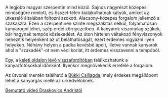 A legjobb magyar szerpentin mind közül. Sajnos nagyrészt közepes minőségűre romlott, és ősszel-télen kialakulhatnak kátyúk, amiket az útkezelő általában foltozni szokott. Alacsony-közepes forgalom jellemző a szakaszra. Ezen a szerpentinen szinte megszakítás nélkül, folyamatosan kanyarogni lehet, szép erdei környezetben. A kanyarok viszonylag szűkek, bár hagynak tempós közlekedést. Az úton hirtelen váltakozó fényviszonyok nehezítik helyenként az út beláthatóságát, ezért érdemes vigyázni ilyen helyeken. Néhány helyen a padka kevésbé ápolt, illetve vannak kanyarok ahol a "szakadék"-ot nem védi korlát, itt érdemes visszavenni a tempóból.

Egy, a [keleti oldalon lévő visszafordítóban](#geo:Kanyarfot%C3%B3s%20Pont@48.045056,20.479917/?b=Ide%20id%C5%91nk%C3%A9nt%20kitelep%C3%BCl%20a%20%5BKanyarfot%C3%B3%5D%28https://kanyarfoto.com/hu%29,%20akik%20k%C3%A9pet%20k%C3%A9sz%C3%ADthetnek%20a%20kanyarg%C3%A1sodr%C3%B3l.) találkozhatunk a kanyarfotósokkal időnként. Ilyenkor megnövekedik errefelé a forgalom.

Az útvonal mentén található a [Bükki Csillagda](#geo:B%C3%BCkki%20Csillagda@48.05673,20.519536/?b=A%20B%C3%BCkki%20Csillagd%C3%A1ban%20%C5%B1rrel%20kapcsolatos%20modern,%20sz%C3%B3rakoztat%C3%B3%20programok%20v%C3%A1rnak%20mindenkit.%20Egy%20planet%C3%A1riummal,%20egy%20interakt%C3%ADv%20ki%C3%A1ll%C3%ADt%C3%A1ssal,%20VR%20j%C3%A1t%C3%A9kokkal%20%C3%A9s%20a%20kupol%C3%A1ban%20m%C5%B1k%C3%B6d%C5%91,%20megtekinthet%C5%91%20%C3%A9s%20kipr%C3%B3b%C3%A1lhat%C3%B3%20napt%C3%A1vcs%C5%91vel%20tal%C3%A1lkozhatunk.%20Az%20id%C5%91j%C3%A1r%C3%A1si%20viszonyokt%C3%B3l%20f%C3%BCgg%C5%91en%20t%C3%A1vcs%C3%B6ves%20%C3%A9jszakai%20csillag%C3%A1szati%20bemutat%C3%B3kat%20is%20tal%C3%A1lhatunk.%20Tov%C3%A1bbi%20inform%C3%A1ci%C3%B3k%C3%A9rt%20%C3%A9s%20jegy%C3%A1rak%C3%A9rt%20%C3%A9rdemes%20ell%C3%A1togatni%20a%20honlapj%C3%A1ra:%20%3Chttps://www.bukkicsillagda.hu%3E.), mely érdekes megállópont lehet a kanyargás mellé az űrkedvelőknek.

[Bemutató videó Draskovics Andristól](https://youtu.be/J8CYfAB5cnQ)
